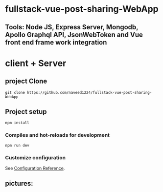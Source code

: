 # fullstack-vue-post-sharing-WebApp

## Tools: Node JS, Express Server, Mongodb, Apollo Graphql API, JsonWebToken and Vue front end frame work integration

# client + Server

## project Clone
```
git clone https://github.com/naveed1224/fullstack-vue-post-sharing-WebApp
```

## Project setup
```
npm install
```

### Compiles and hot-reloads for development
```
npm run dev
```

### Customize configuration
See [Configuration Reference](https://cli.vuejs.org/config/).

## pictures:

